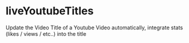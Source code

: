 # liveYoutubeTitles
Update the Video Title of a Youtube Video automatically, integrate stats (likes / views / etc..) into the title
